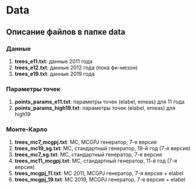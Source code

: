 # Data

## Описание файлов в папке **data**

### Данные
1. **trees_e11.txt**: данные 2011 года
1. **trees_e12.txt**: данные 2012 года (пока фи-мезон)
1. **trees_e19.txt**: данные 2019 года

### Параметры точек
1. **points_params_e11.txt**: параметры точек (elabel, emeas) для 11 года
1. **points_params_high19.txt**: параметры точек (elabel, emeas) для high19

### Монте-Карло
1. **trees_mc7_mcgpj.txt**: MC, MCGPJ генератор, 7-я версия
1. **trees_mc19_sg.txt**: MC, стандартный генератор, 19-й год (7-я версия)
1. **trees_mc7_sg.txt**: MC, стандартный генератор, 7-я версия
1. **trees_mc11_mcgpj.txt**: MC, стандартный генератор, 11-й год (7-я версия)
1. **trees_mcgpj_11.txt**: MC 2011, MCGPJ генератор, 7-я версия + elabel
1. **trees_mcgpj_19.txt**: MC 2019, MCGPJ генератор, 7-я версия + elabel

<!-- ### Прочее -->